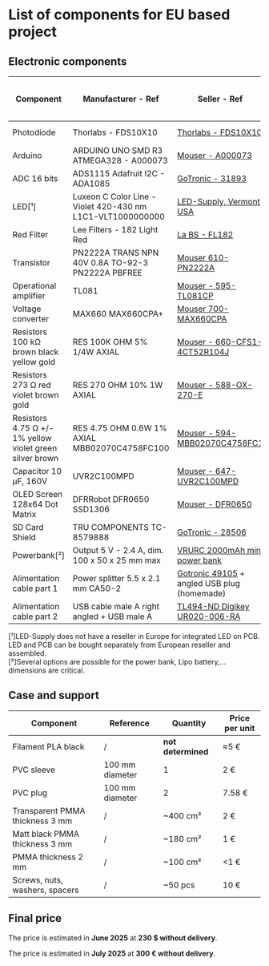 # List of components for EU based project

## Electronic components

| Component | Manufacturer - Ref | Seller - Ref | Quantity | Price per unit (€) |
|-----------|---------------------|--------------|----------|--------------------|
| Photodiode | Thorlabs - FDS10X10 | [Thorlabs - FDS10X10](https://www.thorlabs.com/thorproduct.cfm?partnumber=FDS10X10) | 1 | 122 € |
| Arduino | ARDUINO UNO SMD R3 ATMEGA328 - A000073 | [Mouser - A000073](https://www.mouser.fr/ProductDetail/782-A000073) | 1 | 22 € |
| ADC 16 bits | ADS1115 Adafruit I2C - ADA1085 | [GoTronic - 31893](https://www.gotronic.fr/art-module-4-canaux-analogiques-i2c-ada1085-21114.htm) | 1 | 19.90 € |
| LED[¹] | Luxeon C Color Line - Violet 420-430 nm L1C1-VLT1000000000 | [LED-Supply, Vermont USA](https://www.ledsupply.com/leds/luxeon-c-color-leds) | 2 | 6 $ |
| Red Filter | Lee Filters - 182 Light Red | [La BS - FL182](https://www.la-bs.com/ArticleDetails.aspx?Code=FL182) | 1 | 20 € |
| Transistor | PN2222A TRANS NPN 40V 0.8A TO-92-3 PN2222A PBFREE | [Mouser 610-PN2222A](https://www.mouser.fr/ProductDetail/610-PN2222A) | 1 | <1 € |
| Operational amplifier | TL081 | [Mouser - 595-TL081CP](https://www.mouser.fr/ProductDetail/595-TL081CP) | 1 | <1 € |
| Voltage converter | MAX660 MAX660CPA+ | [Mouser 700-MAX660CPA](https://www.mouser.fr/ProductDetail/700-MAX660CPA) | 1 | 8.39 € |
| Resistors 100 kΩ brown black yellow gold | RES 100K OHM 5% 1/4W AXIAL | [Mouser - 660-CFS1-4CT52R104J](https://www.mouser.fr/ProductDetail/660-CFS1-4CT52R104J) | 1 | 0.10 € |
| Resistors 273 Ω red violet brown gold | RES 270 OHM 10% 1W AXIAL | [Mouser - 588-OX-270-E](https://www.mouser.fr/ProductDetail/588-OX-270-E) | 1 | 2.46 € |
| Resistors 4.75 Ω +/- 1% yellow violet green silver brown | RES 4.75 OHM 0.6W 1% AXIAL MBB02070C4758FC100 | [Mouser - 594-MBB02070C4758FC1](https://www.mouser.fr/ProductDetail/594/MBB02070C4758FC1) | 1 | <1 € |
| Capacitor 10 μF, 160V | UVR2C100MPD | [Mouser - 647-UVR2C100MPD](https://www.mouser.fr/ProductDetail/647-UVR2C100MPD) | 2 | <1€ |
| OLED Screen 128x64 Dot Matrix | DFRRobot DFR0650 SSD1306 | [Mouser - DFR0650](https://www.mouser.fr/ProductDetail/DFRobot/DFR0650?qs=vmHwEFxEFR9nN6dqGZZLUA%3D%3D) | 1 | 13.05 € |
| SD Card Shield | TRU COMPONENTS TC-8579888 | [GoTronic - 28506](https://www.gotronic.fr/art-module-carte-sd-gt126-28506.htm) | 1 | 9.49 € |
| Powerbank[²] | Output 5 V - 2.4 A, dim. 100 x 50 x 25 mm max | [VRURC 2000mAh mini power bank](https://www.amazon.fr/gp/product/B099F29H7Y?smid=A2BNE5LRDUXQ6R&th=1) | 1 | 30 € |
| Alimentation cable part 1 | Power splitter 5.5 x 2.1 mm CA50-2 | [Gotronic 49105](https://www.gotronic.fr/art-dedoubleur-d-alimentation-5-5-x-2-1-mm-ca50-2-24581.htm) + angled USB plug (homemade) | 1 | 2.65 € |
| Alimentation cable part 2 | USB cable male A right angled + USB male A | [TL494-ND Digikey UR020-006-RA](https://www.digikey.fr/fr/products/detail/eaton-tripp-lite/UR020-006-RA/4767696) | 1 | 7.85 € |

[¹]LED-Supply does not have a reseller in Europe for integrated LED on PCB. LED and PCB can be bought separately from European reseller and assembled.  
[²]Several options are possible for the power bank, Lipo battery,... dimensions are critical.

## Case and support

| Component | Reference | Quantity | Price per unit |
|-----------|-----------|----------|----------------|
| Filament PLA black | / | **not determined** | ≈5 € |
| PVC sleeve | 100 mm diameter | 1 | 2 € |
| PVC plug | 100 mm diameter | 2 | 7.58 € |
| Transparent PMMA thickness 3 mm | / | ~400 cm² | 2 € |
| Matt black PMMA thickness 3 mm | / | ~180 cm² | 1 € |
| PMMA thickness 2 mm | / | ~100 cm² | <1 € |
| Screws, nuts, washers, spacers | / | ~50 pcs | 10 € |

## Final price

The price is estimated in **June 2025** at **230 $ without delivery**.

The price is estimated in **July 2025** at **300 € without delivery**.

